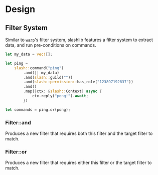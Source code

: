 # Design

## Filter System

Similar to [`warp`](https://github.com/seanmonstar/warp)'s filter system, slashlib features a filter system to extract data, and run pre-conditions on commands.

```rs
let my_data = vec![];

let ping =
	slash::command("ping")
		.and(|| my_data)
		.and(slash::guild(""))
		.and(slash::permission::has_role("123897192837"))
		.and()
		.map(|ctx: &slash::Context| async {
			ctx.reply("pong!").await;
		})

let commands = ping.or(pong);
```

### Filter::and

Produces a new filter that requires both this filter and the target filter to match.

### Filter::or

Produces a new filter that requires either this filter or the target filter to match.
